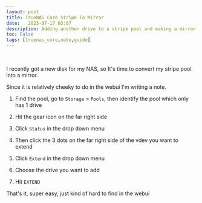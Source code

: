 ```yaml
---
layout: post
title: TrueNAS Core Stripe To Mirror
date:   2023-07-17 03:07
description: Adding another drive to a stripe pool and making a mirror pool
toc: False
tags: [truenas_core,note,guide]
---
```


<br>

I recently got a new disk for my NAS, so It's time to convert my stripe pool into a mirror.

Since it is relatively cheeky to do in the webui I'm writing a note.

1. Find the pool, go to `Storage` > `Pools`, then identify the pool which only has 1 drive

2. Hit the gear icon on the far right side

3. Click `Status` in the drop down menu

4. Then click the 3 dots on the far right side of the vdev you want to extend

5. Click `Extend` in the drop down menu

6. Choose the drive you want to add

7. Hit `EXTEND`

That's it, super easy, just kind of hard to find in the webui
